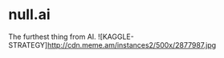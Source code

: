 # null.ai
The furthest thing from AI. 
![KAGGLE-STRATEGY]http://cdn.meme.am/instances2/500x/2877987.jpg
